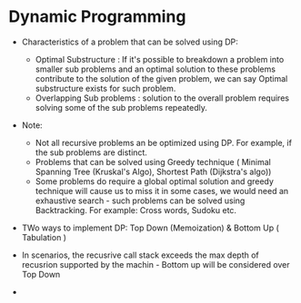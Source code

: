 # Dynamic Programming

* Characteristics of a problem that can be solved using DP:
  *   Optimal Substructure : If it's possible to breakdown a problem into smaller sub problems 
and an optimal solution to these problems contribute to the solution of the given problem, we can say
Optimal substructure exists for such problem. 
  *   Overlapping Sub problems : solution to the overall problem requires solving some of the sub problems
  repeatedly. 

* Note:
  *   Not all recursive problems an be optimized using DP. For example, if the sub problems are distinct.
  *   Problems that can be solved using Greedy technique ( Minimal Spanning Tree (Kruskal's Algo), Shortest Path (Dijkstra's algo)) 
  *   Some problems do require a global optimal solution and greedy technique will cause us to miss it in some cases, we would need an exhaustive search - 
  such problems can be solved using Backtracking. For example: Cross words, Sudoku etc. 
  
* TWo ways to implement DP: Top Down (Memoization) & Bottom Up ( Tabulation )
* In scenarios, the recusrive call stack exceeds the max depth of recusrion supported by the machin - Bottom up will be considered over Top Down
* 

